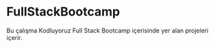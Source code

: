 # FullStackBootcamp
Bu çalışma Kodluyoruz Full Stack Bootcamp içerisinde yer alan projeleri içerir.
